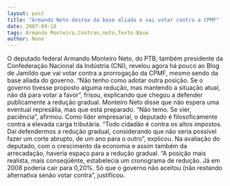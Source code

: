 ```yaml
---
layout: post
title: "Armando Neto destoa da base aliada e vai votar contra a CPMF"
date: 2007-09-18
tags: Armando Monteiro,Contran,neto,Texto-Base
author: None
---
```

O deputado federal Armando Monteiro Neto, do PTB, tamb&eacute;m presidente da Confedera&ccedil;&atilde;o Nacional da Ind&uacute;stria (CNI), revelou agora h&aacute; pouco ao Blog de Jamildo que vai votar contra a prorroga&ccedil;&atilde;o da CPMF, mesmo sendo da base aliada do governo.
&ldquo;N&atilde;o tenho como adotar outra posi&ccedil;&atilde;o. Se o governo tivesse proposto alguma redu&ccedil;&atilde;o, mas mantendo a situa&ccedil;&atilde;o atual, n&atilde;o d&aacute; para votar a favor&rdquo;, frisou, explicando que chegou a defender publicamente a redu&ccedil;&atilde;o gradual.
Monteiro Neto disse que n&atilde;o espera uma eventual repres&aacute;lia, mas que est&aacute; preparado. &ldquo;N&atilde;o temo. Se vier, paci&ecirc;ncia&rdquo;, afirmou.
Como l&iacute;der empresarial, o deputado &eacute; filosoficamente contra a elevada carga tribut&aacute;ria. &ldquo;Todo cidad&atilde;o &eacute; contra os altos impostos. Da&iacute; defendermos a redu&ccedil;&atilde;o gradual, considerando que n&atilde;o seria poss&iacute;vel fazer um corte abrupto, de um ano para o outro&rdquo;, explicou.
Na avalia&ccedil;&atilde;o do deputado, com o crescimento da economia e assim tamb&eacute;m da arrecada&ccedil;&atilde;o, haveria espa&ccedil;o para a redu&ccedil;&atilde;o gradual. &ldquo;A posi&ccedil;&atilde;o mais realista, mais conseq&uuml;&ecirc;nte, estabelecia um cronograma de redu&ccedil;&atilde;o. J&aacute; em 2008 poderia cair para 0,20%. S&oacute; que o governo n&atilde;o aceitou (n&atilde;o restando alternativa sen&atilde;o votar contra&rdquo;, justificou. 